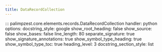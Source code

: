 ```yaml
---
title: DataRecordCollection
---
```

<!-- ## Goal
Brief preamble with most content autogenerated from docstrings.
 -->

::: palimpzest.core.elements.records.DataRecordCollection
    handler: python
    options:
      docstring_style: google
      show_root_heading: false
      show_source: false
      show_bases: false
      line_length: 80
      separate_signature: true
      show_signature_annotations: true
      show_symbol_type_heading: true
      show_symbol_type_toc: true
      heading_level: 3
      docstring_section_style: list
